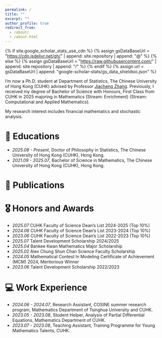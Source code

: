 ```yaml
---
permalink: /
title: ""
excerpt: ""
author_profile: true
redirect_from: 
  - /about/
  - /about.html
---
```


{% if site.google_scholar_stats_use_cdn %}
{% assign gsDataBaseUrl = "https://cdn.jsdelivr.net/gh/" | append: site.repository | append: "@" %}
{% else %}
{% assign gsDataBaseUrl = "https://raw.githubusercontent.com/" | append: site.repository | append: "/" %}
{% endif %}
{% assign url = gsDataBaseUrl | append: "google-scholar-stats/gs_data_shieldsio.json" %}

<span class='anchor' id='about-me'></span>

I’m now a Ph.D. student at Department of Statistics, The Chinese University of Hong Kong (CUHK) advised by Professor [Jiacheng Zhang](https://www.sta.cuhk.edu.hk/jiachengzh/). 
Previously, I received my degree of Bachelor of Science with Honours, First Class from CUHK in 2025 majoring in Mathematics (Stream: Enrichment) 
(Stream: Computational and Applied Mathematics).

My research interest includes financial mathematics and stochastic analysis.

# 📖 Educations
- *2025.08 - Present*, Doctor of Philosophy in Statistics, The Chinese University of Hong Kong (CUHK), Hong Kong. 
- *2021.09 - 2025.07*, Bachelor of Science in Mathematics, The Chinese University of Hong Kong (CUHK), Hong Kong. 

# 📝 Publications 

# 🎖 Honors and Awards
- *2025.07* CUHK Faculty of Science Dean’s List 2024-2025 (Top 10%)
- *2024.06* CUHK Faculty of Science Dean’s List 2023-2024 (Top 10%)
- *2023.06* CUHK Faculty of Science Dean’s List 2022-2023 (Top 10%)
- *2025.07* Talent Development Scholarship 2024/2025
- *2025.04* Bankee Kwan Mathematics Major Scholarship
- *2025.02* Alex Chung Shun Chan Science Faculty Scholarship
- *2024.05* Mathematical Contest In Modeling Certificate of Achievement (MCM) 2024, Meritorious Winner
- *2023.06* Talent Development Scholarship 2022/2023

<span class='anchor' id='-work-experience'></span>
# 💻 Work Experience
- *2024.06 - 2024.07*, Research Assistant, COSINE summer research program, Mathematics Department of Tsinghua University and CUHK.
- *2023.05 - 2023.08*, Student Helper, Analysis of Partial Differential Equations, Mathematics Department of CUHK.
- *2023.07 - 2023.08*, Teaching Assistant, Training Programme for Young Mathematics Talents, CUHK.


